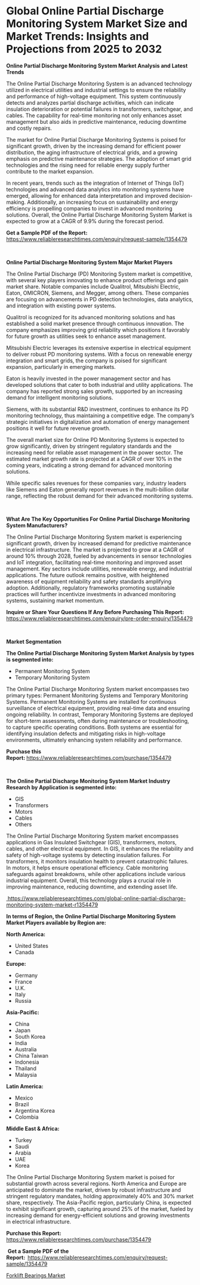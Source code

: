 <p><h1>Global Online Partial Discharge Monitoring System Market Size and Market Trends: Insights and Projections from 2025 to 2032</h1></p><p><strong>Online Partial Discharge Monitoring System Market Analysis and Latest Trends</strong></p>
<p><p>The Online Partial Discharge Monitoring System is an advanced technology utilized in electrical utilities and industrial settings to ensure the reliability and performance of high-voltage equipment. This system continuously detects and analyzes partial discharge activities, which can indicate insulation deterioration or potential failures in transformers, switchgear, and cables. The capability for real-time monitoring not only enhances asset management but also aids in predictive maintenance, reducing downtime and costly repairs.</p><p>The market for Online Partial Discharge Monitoring Systems is poised for significant growth, driven by the increasing demand for efficient power distribution, the aging infrastructure of electrical grids, and a growing emphasis on predictive maintenance strategies. The adoption of smart grid technologies and the rising need for reliable energy supply further contribute to the market expansion.</p><p>In recent years, trends such as the integration of Internet of Things (IoT) technologies and advanced data analytics into monitoring systems have emerged, allowing for enhanced data interpretation and improved decision-making. Additionally, an increasing focus on sustainability and energy efficiency is propelling companies to invest in advanced monitoring solutions. Overall, the Online Partial Discharge Monitoring System Market is expected to grow at a CAGR of 9.9% during the forecast period.</p></p>
<p><strong>Get a Sample PDF of the Report:&nbsp;</strong> <a href="https://www.reliableresearchtimes.com/enquiry/request-sample/1354479?utm_campaign=2104&utm_medium=2&utm_source=Github&utm_content=ia&utm_term=22022025&utm_id=online-partial-discharge-monitoring-system">https://www.reliableresearchtimes.com/enquiry/request-sample/1354479</a></p>
<p>&nbsp;</p>
<p><strong>Online Partial Discharge Monitoring System Major Market Players</strong></p>
<p><p>The Online Partial Discharge (PD) Monitoring System market is competitive, with several key players innovating to enhance product offerings and gain market share. Notable companies include Qualitrol, Mitsubishi Electric, Eaton, OMICRON, Siemens, and Megger, among others. These companies are focusing on advancements in PD detection technologies, data analytics, and integration with existing power systems.</p><p>Qualitrol is recognized for its advanced monitoring solutions and has established a solid market presence through continuous innovation. The company emphasizes improving grid reliability which positions it favorably for future growth as utilities seek to enhance asset management. </p><p>Mitsubishi Electric leverages its extensive expertise in electrical equipment to deliver robust PD monitoring systems. With a focus on renewable energy integration and smart grids, the company is poised for significant expansion, particularly in emerging markets.</p><p>Eaton is heavily invested in the power management sector and has developed solutions that cater to both industrial and utility applications. The company has reported strong sales growth, supported by an increasing demand for intelligent monitoring solutions.</p><p>Siemens, with its substantial R&D investment, continues to enhance its PD monitoring technology, thus maintaining a competitive edge. The company’s strategic initiatives in digitalization and automation of energy management positions it well for future revenue growth.</p><p>The overall market size for Online PD Monitoring Systems is expected to grow significantly, driven by stringent regulatory standards and the increasing need for reliable asset management in the power sector. The estimated market growth rate is projected at a CAGR of over 10% in the coming years, indicating a strong demand for advanced monitoring solutions. </p><p>While specific sales revenues for these companies vary, industry leaders like Siemens and Eaton generally report revenues in the multi-billion dollar range, reflecting the robust demand for their advanced monitoring systems.</p></p>
<p>&nbsp;</p>
<p><strong>What Are The Key Opportunities For Online Partial Discharge Monitoring System Manufacturers?</strong></p>
<p><p>The Online Partial Discharge Monitoring System market is experiencing significant growth, driven by increased demand for predictive maintenance in electrical infrastructure. The market is projected to grow at a CAGR of around 10% through 2028, fueled by advancements in sensor technologies and IoT integration, facilitating real-time monitoring and improved asset management. Key sectors include utilities, renewable energy, and industrial applications. The future outlook remains positive, with heightened awareness of equipment reliability and safety standards amplifying adoption. Additionally, regulatory frameworks promoting sustainable practices will further incentivize investments in advanced monitoring systems, sustaining market momentum.</p></p>
<p><strong>Inquire or Share Your Questions If Any Before Purchasing This Report:</strong> <a href="https://www.reliableresearchtimes.com/enquiry/pre-order-enquiry/1354479?utm_campaign=2104&utm_medium=2&utm_source=Github&utm_content=ia&utm_term=22022025&utm_id=online-partial-discharge-monitoring-system">https://www.reliableresearchtimes.com/enquiry/pre-order-enquiry/1354479</a></p>
<p>&nbsp;</p>
<p><strong>Market Segmentation</strong></p>
<p><strong>The Online Partial Discharge Monitoring System Market Analysis by types is segmented into:</strong></p>
<p><ul><li>Permanent Monitoring System</li><li>Temporary Monitoring System</li></ul></p>
<p><p>The Online Partial Discharge Monitoring System market encompasses two primary types: Permanent Monitoring Systems and Temporary Monitoring Systems. Permanent Monitoring Systems are installed for continuous surveillance of electrical equipment, providing real-time data and ensuring ongoing reliability. In contrast, Temporary Monitoring Systems are deployed for short-term assessments, often during maintenance or troubleshooting, to capture specific operating conditions. Both systems are essential for identifying insulation defects and mitigating risks in high-voltage environments, ultimately enhancing system reliability and performance.</p></p>
<p><strong>Purchase this Report:&nbsp;</strong><a href="https://www.reliableresearchtimes.com/purchase/1354479?utm_campaign=2104&utm_medium=2&utm_source=Github&utm_content=ia&utm_term=22022025&utm_id=online-partial-discharge-monitoring-system">https://www.reliableresearchtimes.com/purchase/1354479</a></p>
<p>&nbsp;</p>
<p><strong>The Online Partial Discharge Monitoring System Market Industry Research by Application is segmented into:</strong></p>
<p><ul><li>GIS</li><li>Transformers</li><li>Motors</li><li>Cables</li><li>Others</li></ul></p>
<p><p>The Online Partial Discharge Monitoring System market encompasses applications in Gas Insulated Switchgear (GIS), transformers, motors, cables, and other electrical equipment. In GIS, it enhances the reliability and safety of high-voltage systems by detecting insulation failures. For transformers, it monitors insulation health to prevent catastrophic failures. In motors, it helps ensure operational efficiency. Cable monitoring safeguards against breakdowns, while other applications include various industrial equipment. Overall, this technology plays a crucial role in improving maintenance, reducing downtime, and extending asset life.</p></p>
<p><a href="https://www.reliableresearchtimes.com/global-online-partial-discharge-monitoring-system-market-r1354479?utm_campaign=2104&utm_medium=2&utm_source=Github&utm_content=ia&utm_term=22022025&utm_id=online-partial-discharge-monitoring-system">&nbsp;https://www.reliableresearchtimes.com/global-online-partial-discharge-monitoring-system-market-r1354479</a></p>
<p><strong>In terms of Region, the Online Partial Discharge Monitoring System Market Players available by Region are:</strong></p>
<p>
    <p> <strong> North America: </strong>
        <ul>
            <li>United States</li>
            <li>Canada</li>
        </ul>
        </p> 
    <p> <strong> Europe: </strong>
        <ul>
            <li>Germany</li>
            <li>France</li>
            <li>U.K.</li>
            <li>Italy</li>
            <li>Russia</li>
        </ul>
        </p> 
    <p> <strong> Asia-Pacific: </strong>
        <ul>
            <li>China</li>
            <li>Japan</li>
            <li>South Korea</li>
            <li>India</li>
            <li>Australia</li>
            <li>China Taiwan</li>
            <li>Indonesia</li>
            <li>Thailand</li>
            <li>Malaysia</li>
        </ul>
        </p> 
    <p> <strong> Latin America: </strong>
        <ul>
            <li>Mexico</li>
            <li>Brazil</li>
            <li>Argentina Korea</li>
            <li>Colombia</li>
        </ul>
        </p> 
    <p> <strong> Middle East & Africa: </strong>
        <ul>
            <li>Turkey</li>
            <li>Saudi</li>
            <li>Arabia</li>
            <li>UAE</li>
            <li>Korea</li>
        </ul>
    </p>
    </p>
<p><p>The Online Partial Discharge Monitoring System market is poised for substantial growth across several regions. North America and Europe are anticipated to dominate the market, driven by robust infrastructure and stringent regulatory mandates, holding approximately 40% and 30% market share, respectively. The Asia-Pacific region, particularly China, is expected to exhibit significant growth, capturing around 25% of the market, fueled by increasing demand for energy-efficient solutions and growing investments in electrical infrastructure.</p></p>
<p><strong>Purchase this Report: </strong><a href="https://www.reliableresearchtimes.com/purchase/1354479?utm_campaign=2104&utm_medium=2&utm_source=Github&utm_content=ia&utm_term=22022025&utm_id=online-partial-discharge-monitoring-system">https://www.reliableresearchtimes.com/purchase/1354479</a></p>
<p>&nbsp;<strong>Get a Sample PDF of the Report:&nbsp;&nbsp;</strong><a href="https://www.reliableresearchtimes.com/enquiry/request-sample/1354479?utm_campaign=2104&utm_medium=2&utm_source=Github&utm_content=ia&utm_term=22022025&utm_id=online-partial-discharge-monitoring-system">https://www.reliableresearchtimes.com/enquiry/request-sample/1354479</a></p>
<p><strong></strong></p>
<p><p><a href="https://github.com/GenaGaines34/Market-Research-Report-List-1/blob/main/forklift-bearings-market.md?utm_campaign=2104&utm_medium=2&utm_source=Github&utm_content=ia&utm_term=22022025&utm_id=online-partial-discharge-monitoring-system">Forklift Bearings Market</a></p></p>